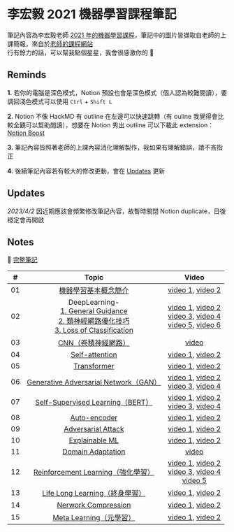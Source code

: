 # 李宏毅 2021 機器學習課程筆記

筆記內容為李宏毅老師 [2021 年的機器學習課程](https://www.youtube.com/playlist?list=PLJV_el3uVTsMhtt7_Y6sgTHGHp1Vb2P2J)，筆記中的圖片皆擷取自老師的上課簡報，來自於[老師的課程網站](https://speech.ee.ntu.edu.tw/~hylee/ml/2021-spring.php)  
行有餘力的話，可以幫我點個星星，我會很感激你的 🙂 

## Reminds

**1.** 若你的電腦是深色模式，Notion 預設也會是深色模式（個人認為較難閱讀），要調回淺色模式可以使用 ```Ctrl``` + ```Shift L```  

**2.** Notion 不像 HackMD 有 outline 在左邊可以快速跳轉（有 ouline 我覺得會比較全觀可以幫助閱讀），想要在 Notion 秀出 outline 可以下載此 extension：
[Notion Boost](https://chrome.google.com/webstore/detail/notion-boost/eciepnnimnjaojlkcpdpcgbfkpcagahd)  

**3.** 筆記內容皆照著老師的上課內容消化理解製作，我如果有理解錯誤，請不吝指正   

**4.** 後續筆記內容若有較大的修改更動，會在 [Updates](https://github.com/chsiang426/ML-2021-notes#updates) 更新   

## Updates

*2023/4/2* 因近期應該會頻繁修改筆記內容，故暫時關閉 Notion duplicate，日後穩定會再開啟

## Notes

📘 [完整筆記](https://chsiang.notion.site/647db86ee9c04d899f1bd7643e4d94cd?v=87bcbe3e176e422aa85cfb86900c5fd6v=87bcbe3e176e422aa85cfb86900c5fd6)  

| #  | Topic  | Video  |
| :------------: | :------------: | :------------: |
| 01  | [機器學習基本概念簡介](https://chsiang.notion.site/01-b6979cc5ba9b4e2887d2b5e86c174897)  | [video 1](https://youtu.be/Ye018rCVvOo), [video 2](https://youtu.be/bHcJCp2Fyxs)  |
| 02  | DeepLearning-<br/>[1. General Guidance](https://chsiang.notion.site/02-1-DeepLearning-General-Guidance-8a5b0e746c03406eba3921c51734629c)<br/>[2. 類神經網路優化技巧](https://chsiang.notion.site/02-2-DeepLearning-002585231c2f413bbc626e00e464694d)<br/>[3. Loss of Classification](https://chsiang.notion.site/02-3-DeepLearning-Loss-of-Classification-f492fe29ad284cc7bc3837600dc2f5d6)  | [video 1](https://youtu.be/WeHM2xpYQpw), [video 2](https://youtu.be/QW6uINn7uGk)<br/>[video 3](https://youtu.be/zzbr1h9sF54), [video 4](https://youtu.be/HYUXEeh3kwY)<br/>[video 5](https://youtu.be/O2VkP8dJ5FE), [video 6](https://youtu.be/BABPWOkSbLE)<br/>  |
| 03  | [CNN（卷積神經網路）](https://chsiang.notion.site/03-CNN-86e7f137fdd0494fb08f236d34c67b6e)  | [video](https://youtu.be/OP5HcXJg2Aw)  |
| 04  | [Self-attention](https://chsiang.notion.site/04-Self-attention-30e8a76bd1b146c690fe39faee260757)  | [video 1](https://youtu.be/hYdO9CscNes), [video 2](https://youtu.be/gmsMY5kc-zw)  |
| 05  | [Transformer](https://chsiang.notion.site/05-Transformer-b6d1aa6cf7944806b0581ae5b667f66c)  | [video 1](https://youtu.be/n9TlOhRjYoc), [video 2](https://youtu.be/N6aRv06iv2g)  |
| 06  | [Generative Adversarial Network（GAN）](https://chsiang.notion.site/06-Generative-Adversarial-Network-GAN-3eef1d4d34384ea596d6be37eb429a25)  | [video 1](https://youtu.be/4OWp0wDu6Xw), [video 2](https://youtu.be/jNY1WBb8l4U)<br/>[video 3](https://youtu.be/MP0BnVH2yOo), [video 4](https://youtu.be/wulqhgnDr7E)  |
| 07  | [Self-Supervised Learning（BERT）](https://chsiang.notion.site/07-Self-Supervised-Learning-BERT-2cb6d4c62aa44f9386708f3be787fba5)  | [video 1](https://youtu.be/e422eloJ0W4), [video 2](https://youtu.be/gh0hewYkjgo)<br/>[video 3](https://youtu.be/ExXA05i8DEQ), [video 4](https://youtu.be/WY_E0Sd4K80)  |
| 08  | [Auto-encoder](https://chsiang.notion.site/08-Auto-encoder-df28a523e1274b8db44489440685dd97)  | [video 1](https://youtu.be/3oHlf8-J3Nc), [video 2](https://youtu.be/JZvEzb5PV3U)  |
| 09  | [Adversarial Attack](https://chsiang.notion.site/09-Adversarial-Attack-b2cea886ebd94672872127b4db066b4d)  | [video 1](https://youtu.be/xGQKhbjrFRk), [video 2](https://youtu.be/z-Q9ia5H2Ig)  |
| 10  | [Explainable ML](https://chsiang.notion.site/10-Explainable-ML-d9b555b0dddd4ac5be62dacc0e42c39a)  | [video 1](https://youtu.be/WQY85vaQfTI), [video 2](https://youtu.be/0ayIPqbdHYQ)  |
| 11  | [Domain Adaptation](https://chsiang.notion.site/11-Domain-Adaptation-3517a984643f46069ff838bb2f630523)  | [video](https://youtu.be/Mnk_oUrgppM)  |
| 12  | [Reinforcement Learning（強化學習）](https://chsiang.notion.site/12-Reinforcement-Learning-b136944b862d43c68341c0dfa8cc9c4a)  | [video 1](https://youtu.be/XWukX-ayIrs), [video 2](https://youtu.be/US8DFaAZcp4)<br/>[video 3](https://youtu.be/kk6DqWreLeU), [video 4](https://youtu.be/73YyF1gmIus)<br/>[video 5](https://youtu.be/75rZwxKBAf0)  |
| 13  | [Life Long Learning（終身學習）](https://chsiang.notion.site/13-Life-Long-Learning-51582d9bb84f430fb8ebe5b3dae7c7b2)  | [video 1](https://youtu.be/rWF9sg5w6Zk), [video 2](https://youtu.be/Y9Jay_vxOsM)  |
| 14  | [Nerwork Compression](https://chsiang.notion.site/14-Nerwork-Compression-4bae9dc82e1c4e06938d3637e6e966f9)  | [video 1](https://youtu.be/utk3EnAUh-g), [video 2](https://youtu.be/xrlbLPaq_Og)  |
| 15  | [Meta Learning（元學習）](https://chsiang.notion.site/15-Meta-Learning-d31c228801f648a88ced9d064b347d1a)  | [video 1](https://youtu.be/xoastiYx9JU), [video 2](https://youtu.be/Q68Eh-wm1Ts)  |
